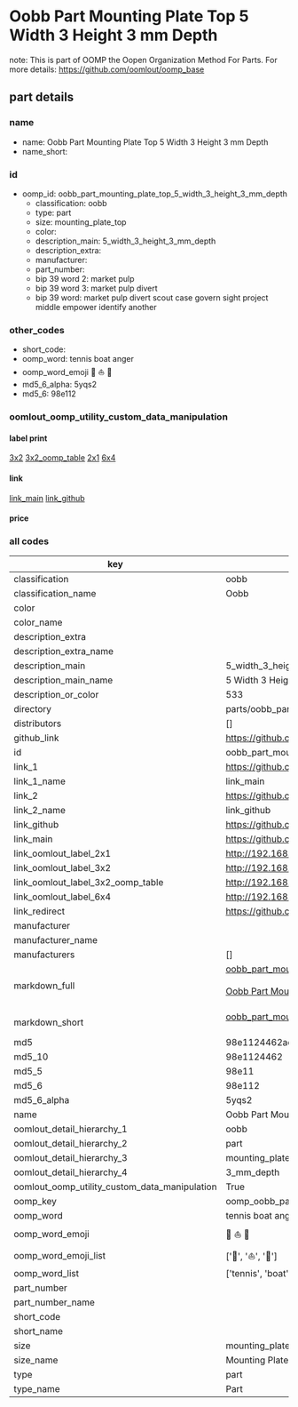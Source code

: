 # Oobb Part Mounting Plate Top 5 Width 3 Height 3 mm Depth  

note: This is part of OOMP the Oopen Organization Method For Parts. For more details: https://github.com/oomlout/oomp_base

##  part details
  







### name
* name: Oobb Part Mounting Plate Top 5 Width 3 Height 3 mm Depth
* name_short: 
### id
* oomp_id: oobb_part_mounting_plate_top_5_width_3_height_3_mm_depth
  * classification: oobb
  * type: part
  * size: mounting_plate_top
  * color: 
  * description_main: 5_width_3_height_3_mm_depth
  * description_extra: 
  * manufacturer: 
  * part_number: 
  * bip 39 word 2: market pulp
  * bip 39 word 3: market pulp divert
  * bip 39 word: market pulp divert scout case govern sight project middle empower identify another

### other_codes
* short_code: 
* oomp_word: tennis boat anger
* oomp_word_emoji :tennis: :boat: :anger:
* md5_6_alpha: 5yqs2
* md5_6: 98e112






### oomlout_oomp_utility_custom_data_manipulation
#### label print
[3x2](http://192.168.1.245:1112/?label=oomp%205yqs2)
[3x2_oomp_table](http://192.168.1.108:1112/?label=oomp%205yqs2)
[2x1](http://192.168.1.242:1112/?label=oomp%205yqs2)
[6x4](http://192.168.1.55:1112/?label=oomp%205yqs2)    

#### link

[link_main](https://github.com/oomlout/oomlout_oomp_version_1_messy/tree/main/parts/oobb_part_mounting_plate_top_5_width_3_height_3_mm_depth) [link_github](https://github.com/oomlout/oomlout_oomp_version_1_messy/tree/main/parts/oobb_part_mounting_plate_top_5_width_3_height_3_mm_depth)                             

#### price







### all codes 
| key | value |  
| --- | --- |  
| classification | oobb |  
| classification_name | Oobb |  
| color |  |  
| color_name |  |  
| description_extra |  |  
| description_extra_name |  |  
| description_main | 5_width_3_height_3_mm_depth |  
| description_main_name | 5 Width 3 Height 3 mm Depth |  
| description_or_color | 533 |  
| directory | parts/oobb_part_mounting_plate_top_5_width_3_height_3_mm_depth |  
| distributors | [] |  
| github_link | https://github.com/oomlout/oomlout_oomp_part_src/tree/main/parts/oobb_part_mounting_plate_top_5_width_3_height_3_mm_depth |  
| id | oobb_part_mounting_plate_top_5_width_3_height_3_mm_depth |  
| link_1 | https://github.com/oomlout/oomlout_oomp_version_1_messy/tree/main/parts/oobb_part_mounting_plate_top_5_width_3_height_3_mm_depth |  
| link_1_name | link_main |  
| link_2 | https://github.com/oomlout/oomlout_oomp_version_1_messy/tree/main/parts/oobb_part_mounting_plate_top_5_width_3_height_3_mm_depth |  
| link_2_name | link_github |  
| link_github | https://github.com/oomlout/oomlout_oomp_version_1_messy/tree/main/parts/oobb_part_mounting_plate_top_5_width_3_height_3_mm_depth |  
| link_main | https://github.com/oomlout/oomlout_oomp_version_1_messy/tree/main/parts/oobb_part_mounting_plate_top_5_width_3_height_3_mm_depth |  
| link_oomlout_label_2x1 | http://192.168.1.242:1112/?label=oomp%205yqs2 |  
| link_oomlout_label_3x2 | http://192.168.1.245:1112/?label=oomp%205yqs2 |  
| link_oomlout_label_3x2_oomp_table | http://192.168.1.108:1112/?label=oomp%205yqs2 |  
| link_oomlout_label_6x4 | http://192.168.1.55:1112/?label=oomp%205yqs2 |  
| link_redirect | https://github.com/oomlout/oomlout_oomp_version_1_messy/tree/main/parts/oobb_part_mounting_plate_top_5_width_3_height_3_mm_depth |  
| manufacturer |  |  
| manufacturer_name |  |  
| manufacturers | [] |  
| markdown_full | [oobb_part_mounting_plate_top_5_width_3_height_3_mm_depth](none)<br>[](none)<br>[Oobb Part Mounting Plate Top 5 Width 3 Height 3 Mm Depth](none)<br><br> |  
| markdown_short | [oobb_part_mounting_plate_top_5_width_3_height_3_mm_depth](none)<br><br> |  
| md5 | 98e1124462ac190594119c147fab5c41 |  
| md5_10 | 98e1124462 |  
| md5_5 | 98e11 |  
| md5_6 | 98e112 |  
| md5_6_alpha | 5yqs2 |  
| name | Oobb Part Mounting Plate Top 5 Width 3 Height 3 mm Depth |  
| oomlout_detail_hierarchy_1 | oobb |  
| oomlout_detail_hierarchy_2 | part |  
| oomlout_detail_hierarchy_3 | mounting_plate_top |  
| oomlout_detail_hierarchy_4 | 3_mm_depth |  
| oomlout_oomp_utility_custom_data_manipulation | True |  
| oomp_key | oomp_oobb_part_mounting_plate_top_5_width_3_height_3_mm_depth |  
| oomp_word | tennis boat anger |  
| oomp_word_emoji | :tennis: :boat: :anger: |  
| oomp_word_emoji_list | [':tennis:', ':boat:', ':anger:'] |  
| oomp_word_list | ['tennis', 'boat', 'anger'] |  
| part_number |  |  
| part_number_name |  |  
| short_code |  |  
| short_name |  |  
| size | mounting_plate_top |  
| size_name | Mounting Plate Top |  
| type | part |  
| type_name | Part |  
